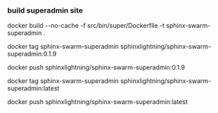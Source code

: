 ### build superadmin site

docker build --no-cache -f src/bin/super/Dockerfile -t sphinx-swarm-superadmin .

docker tag sphinx-swarm-superadmin sphinxlightning/sphinx-swarm-superadmin:0.1.9

docker push sphinxlightning/sphinx-swarm-superadmin:0.1.9

docker tag sphinx-swarm-superadmin sphinxlightning/sphinx-swarm-superadmin:latest

docker push sphinxlightning/sphinx-swarm-superadmin:latest
